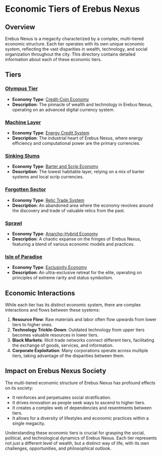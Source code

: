 # Economic Tiers of Erebus Nexus

## Overview

Erebus Nexus is a megacity characterized by a complex, multi-tiered economic structure. Each tier operates with its own unique economic system, reflecting the vast disparities in wealth, technology, and social organization throughout the city. This directory contains detailed information about each of these economic tiers.

## Tiers

### [Olympus Tier](./olympus_tier)
- **Economy Type**: [Credit-Coin Economy](./olympus_tier/credit_coin_economy)
- **Description**: The pinnacle of wealth and technology in Erebus Nexus, operating on an advanced digital currency system.

### [Machine Layer](./machine_layer)
- **Economy Type**: [Energy Credit System](./machine_layer/energy_credit_system)
- **Description**: The industrial heart of Erebus Nexus, where energy efficiency and computational power are the primary currencies.

### [Sinking Slums](./sinking_slums)
- **Economy Type**: [Barter and Scrip Economy](./sinking_slums/barter_scrip_economy)
- **Description**: The lowest habitable layer, relying on a mix of barter systems and local scrip currencies.

### [Forgotten Sector](./forgotten_sector)
- **Economy Type**: [Relic Trade System](./forgotten_sector/relic_trade_system)
- **Description**: An abandoned area where the economy revolves around the discovery and trade of valuable relics from the past.

### [Sprawl](./sprawl)
- **Economy Type**: [Anarcho-Hybrid Economy](./sprawl/anarcho_hybrid_economy)
- **Description**: A chaotic expanse on the fringes of Erebus Nexus, featuring a blend of various economic models and practices.

### [Isle of Paradise](./isle_of_paradise)
- **Economy Type**: [Exclusivity Economy](./isle_of_paradise/exclusivity_economy)
- **Description**: An ultra-exclusive retreat for the elite, operating on principles of extreme rarity and status symbolism.

## Economic Interactions

While each tier has its distinct economic system, there are complex interactions and flows between these systems:

1. **Resource Flow**: Raw materials and labor often flow upwards from lower tiers to higher ones.
2. **Technology Trickle-Down**: Outdated technology from upper tiers becomes valuable resources in lower tiers.
3. **Black Markets**: Illicit trade networks connect different tiers, facilitating the exchange of goods, services, and information.
4. **Corporate Exploitation**: Many corporations operate across multiple tiers, taking advantage of the disparities between them.

## Impact on Erebus Nexus Society

The multi-tiered economic structure of Erebus Nexus has profound effects on its society:

- It reinforces and perpetuates social stratification.
- It drives innovation as people seek ways to ascend to higher tiers.
- It creates a complex web of dependencies and resentments between tiers.
- It allows for a diversity of lifestyles and economic practices within a single megacity.

Understanding these economic tiers is crucial for grasping the social, political, and technological dynamics of Erebus Nexus. Each tier represents not just a different level of wealth, but a distinct way of life, with its own challenges, opportunities, and philosophical outlook.